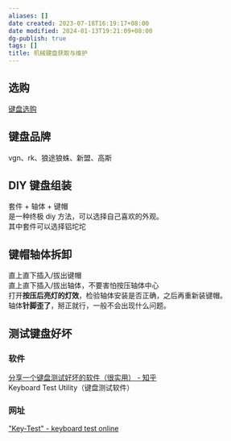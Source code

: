 ```yaml
---
aliases: []
date created: 2023-07-18T16:19:17+08:00
date modified: 2024-01-13T19:21:09+08:00
dg-publish: true
tags: []
title: 机械键盘获取与维护
---
```


## 选购
[键盘选购](../../../../../2%20生活与娱乐/消费与选购/电脑选购/外设/键盘选购.md)

## 键盘品牌
vgn、rk、狼途狼蛛、新盟、高斯

## DIY 键盘组装
套件 + 轴体 + 键帽  
是一种终极 diy 方法，可以选择自己喜欢的外观。  
其中套件可以选择铝坨坨

## 键帽轴体拆卸
直上直下插入/拔出键帽  
直上直下插入/拔出轴体，不要害怕按压轴体中心  
打开**按压后亮灯的灯效**，检验轴体安装是否正确，之后再重新装键帽。  
轴体**针脚歪了**，掰正就行，一般不会出现什么问题。

## 测试键盘好坏
### 软件
[分享一个键盘测试好坏的软件（很实用） - 知乎](https://zhuanlan.zhihu.com/p/50835414)  
Keyboard Test Utility（键盘测试软件）  
### 网址
["Key-Test" - keyboard test online](https://en.key-test.ru/)